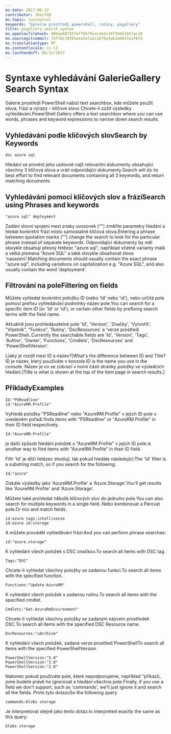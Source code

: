 ```yaml
---
ms.date: 2017-06-12
contributor: JKeithB
ms.topic: conceptual
keywords: "Galerie prostředí powershell, rutiny, psgallery"
title: psgallery_search_syntax
ms.openlocfilehash: 409ae607557af760f9cec4e3c54f39e51b5fac18
ms.sourcegitcommit: 75f70c7df01eea5e7a2c16f9a3ab1dd437a1f8fd
ms.translationtype: MT
ms.contentlocale: cs-CZ
ms.lasthandoff: 06/12/2017
---
```

# <a name="gallery-search-syntax"></a><span data-ttu-id="1c3da-103">Syntaxe vyhledávání Galerie</span><span class="sxs-lookup"><span data-stu-id="1c3da-103">Gallery Search Syntax</span></span>

<span data-ttu-id="1c3da-104">Galerie prostředí PowerShell nabízí text searchbox, kde můžete použít slova, frází a výrazy – klíčové slovo Chcete-li zúžit výsledky vyhledávání.</span><span class="sxs-lookup"><span data-stu-id="1c3da-104">PowerShell Gallery offers a text searchbox where you can use words, phrases and keyword expressions to narrow down search results.</span></span>

## <a name="search-by-keywords"></a><span data-ttu-id="1c3da-105">Vyhledávání podle klíčových slov</span><span class="sxs-lookup"><span data-stu-id="1c3da-105">Search by Keywords</span></span>

    dsc azure sql

<span data-ttu-id="1c3da-106">Hledání se provést jeho usilovně najít relevantní dokumenty obsahující všechny 3 klíčová slova a vrátí odpovídající dokumenty.</span><span class="sxs-lookup"><span data-stu-id="1c3da-106">Search will do its best effort to find relevant documents containing all 3 keywords, and return matching documents.</span></span>

## <a name="search-using-phrases-and-keywords"></a><span data-ttu-id="1c3da-107">Vyhledávání pomocí klíčových slov a frází</span><span class="sxs-lookup"><span data-stu-id="1c3da-107">Search using Phrases and keywords</span></span>

    "azure sql" deployment

<span data-ttu-id="1c3da-108">Zadání slovní spojení mezi znaky uvozovek ("") změňte parametry hledání a hledat konkrétní frázi místo samostatné klíčová slova.</span><span class="sxs-lookup"><span data-stu-id="1c3da-108">Entering a phrase between quotation marks ("") change the search to look for the particular phrase instead of separate keywords.</span></span>
<span data-ttu-id="1c3da-109">Odpovídající dokumenty by měl obvykle obsahují přesný řetězec "azure sql", například včetně varianty malá a velká písmena "Azure SQL" a také obvykle obsahovat slovo 'nasazení'.</span><span class="sxs-lookup"><span data-stu-id="1c3da-109">Matching documents should usually contain the exact phrase "azure sql", including variations on capitalization e.g. "Azure SQL", and also usually contain the word 'deployment'.</span></span>

## <a name="filtering-on-fields"></a><span data-ttu-id="1c3da-110">Filtrování na pole</span><span class="sxs-lookup"><span data-stu-id="1c3da-110">Filtering on fields</span></span>

<span data-ttu-id="1c3da-111">Můžete vyhledat konkrétní položku ID (nebo 'Id' nebo 'id'), nebo určitá pole pomocí prefixu vyhledávání podmínky název pole.</span><span class="sxs-lookup"><span data-stu-id="1c3da-111">You can search for a specific item ID (or 'Id' or 'id'), or certain other fields by prefixing search terms with the field name.</span></span>

<span data-ttu-id="1c3da-112">Aktuálně jsou prohledávatelné pole 'Id', 'Version', 'Značky', 'Vytvořit', "Vlastník", "Funkce", 'Rutiny', 'DscResources' a 'verze prostředí PowerShell..</span><span class="sxs-lookup"><span data-stu-id="1c3da-112">Currently the searchable fields are 'Id', 'Version', 'Tags', 'Author', 'Owner', 'Functions', 'Cmdlets', 'DscResources' and 'PowerShellVersion'.</span></span>

<span data-ttu-id="1c3da-113">[Jaký je rozdíl mezi ID a název?</span><span class="sxs-lookup"><span data-stu-id="1c3da-113">[What's the difference between ID and Title?</span></span> <span data-ttu-id="1c3da-114">ID je název, který používáte v konzole.</span><span class="sxs-lookup"><span data-stu-id="1c3da-114">ID is the name you use in the console.</span></span> <span data-ttu-id="1c3da-115">Název je co se zobrazí v horní části stránky položky ve výsledcích hledání.]</span><span class="sxs-lookup"><span data-stu-id="1c3da-115">Title is what is shown at the top of the item page in search results.]</span></span>

## <a name="examples"></a><span data-ttu-id="1c3da-116">Příklady</span><span class="sxs-lookup"><span data-stu-id="1c3da-116">Examples</span></span>

    ID:"PSReadline"
    id:"AzureRM.Profile"

<span data-ttu-id="1c3da-117">Vyhledá položky "PSReadline" nebo "AzureRM.Profile" v jejich ID pole v uvedeném pořadí.</span><span class="sxs-lookup"><span data-stu-id="1c3da-117">finds items with "PSReadline" or "AzureRM.Profile" in their ID field respectively.</span></span>

    Id:"AzureRM.Profile"

<span data-ttu-id="1c3da-118">je další způsob hledání položek s "AzureRM.Profile" v jejich ID pole.</span><span class="sxs-lookup"><span data-stu-id="1c3da-118">is another way to find items with "AzureRM.Profile" in their ID field.</span></span>

<span data-ttu-id="1c3da-119">Filtr 'Id' je dílčí řetězec shodují, tak pokud hledáte následující:</span><span class="sxs-lookup"><span data-stu-id="1c3da-119">The 'Id' filter is a substring match, so if you search for the following:</span></span>

    Id:"azure"
    
<span data-ttu-id="1c3da-120">Získáte výsledky jako 'AzureRM.Profile' a 'Azure.Storage'.</span><span class="sxs-lookup"><span data-stu-id="1c3da-120">You'll get results like 'AzureRM.Profile' and 'Azure.Storage'.</span></span>

<span data-ttu-id="1c3da-121">Můžete také prohledat několik klíčových slov do jednoho pole.</span><span class="sxs-lookup"><span data-stu-id="1c3da-121">You can also search for multiple keywords in a single field.</span></span> <span data-ttu-id="1c3da-122">Nebo kombinovat a Párovat pole.</span><span class="sxs-lookup"><span data-stu-id="1c3da-122">Or mix and match fields.</span></span>

    id:azure tags:intellisense
    id:azure id:storage

<span data-ttu-id="1c3da-123">A můžete provádět vyhledávání frázi:</span><span class="sxs-lookup"><span data-stu-id="1c3da-123">And you can perform phrase searches:</span></span>

    id:"azure.storage"


<span data-ttu-id="1c3da-124">K vyhledání všech položek s DSC značkou.</span><span class="sxs-lookup"><span data-stu-id="1c3da-124">To search all items with DSC tag.</span></span>

    Tags:"DSC"

<span data-ttu-id="1c3da-125">Chcete-li vyhledat všechny položky se zadanou funkcí.</span><span class="sxs-lookup"><span data-stu-id="1c3da-125">To search all items with the specified function.</span></span>

    Functions:"Update-AzureRM"

<span data-ttu-id="1c3da-126">K vyhledání všech položek s zadanou rutinu.</span><span class="sxs-lookup"><span data-stu-id="1c3da-126">To search all items with the specified cmdlet.</span></span>
    
    Cmdlets:"Get-AzureRmEnvironment"

<span data-ttu-id="1c3da-127">Chcete-li vyhledat všechny položky se zadaným názvem prostředek DSC.</span><span class="sxs-lookup"><span data-stu-id="1c3da-127">To search all items with the specified DSC Resource name.</span></span>

    DscResources:"xArchive"

<span data-ttu-id="1c3da-128">K vyhledání všech položek, zadaná verze prostředí PowerShell</span><span class="sxs-lookup"><span data-stu-id="1c3da-128">To search all items with the specified PowerShellVersion</span></span>

    PowerShellVersion:"5.0"
    PowerShellVersion:"3.0"
    PowerShellVersion:"2.0"


<span data-ttu-id="1c3da-129">Nakonec pokud používáte pole, které nepodporujeme, například "příkazů, jsme budete právě ho ignorovat a hledání všechna pole.</span><span class="sxs-lookup"><span data-stu-id="1c3da-129">Finally, if you use a field we don't support, such as 'commands', we'll just ignore it and search all the fields.</span></span> <span data-ttu-id="1c3da-130">Proto tyto dotazu</span><span class="sxs-lookup"><span data-stu-id="1c3da-130">So the following query</span></span>

    commands:blobs storage
    
<span data-ttu-id="1c3da-131">Je interpretovat stejně jako tento dotaz:</span><span class="sxs-lookup"><span data-stu-id="1c3da-131">Is interpreted exactly the same as this query:</span></span>

    blobs storage

